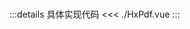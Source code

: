 <script setup>
import HxPdf from "./HxPdf.vue"
</script>

<HxPdf/>

<br>

:::details 具体实现代码
<<< ./HxPdf.vue
:::
